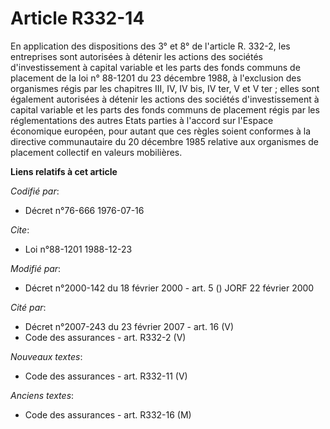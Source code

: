 # Article R332-14

En application des dispositions des 3° et 8° de l'article R. 332-2, les entreprises sont autorisées à détenir les actions des
sociétés d'investissement à capital variable et les parts des fonds communs de placement de la loi n° 88-1201 du 23 décembre
1988, à l'exclusion des organismes régis par les chapitres III, IV, IV bis, IV ter, V et V ter ; elles sont également
autorisées à détenir les actions des sociétés d'investissement à capital variable et les parts des fonds communs de placement
régis par les réglementations des autres Etats parties à l'accord sur l'Espace économique européen, pour autant que ces
règles soient conformes à la directive communautaire du 20 décembre 1985 relative aux organismes de placement collectif en
valeurs mobilières.

**Liens relatifs à cet article**

_Codifié par_:

  - Décret n°76-666 1976-07-16

_Cite_:

  - Loi n°88-1201 1988-12-23

_Modifié par_:

  - Décret n°2000-142 du 18 février 2000 - art. 5 () JORF 22 février 2000

_Cité par_:

  - Décret n°2007-243 du 23 février 2007 - art. 16 (V)
  - Code des assurances - art. R332-2 (V)

_Nouveaux textes_:

  - Code des assurances - art. R332-11 (V)

_Anciens textes_:

  - Code des assurances - art. R332-16 (M)
